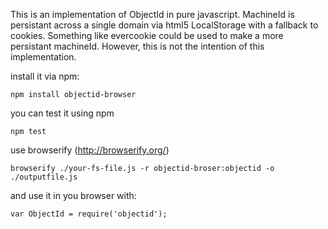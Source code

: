 This is an implementation of ObjectId in pure javascript. 
MachineId is persistant across a single domain via html5
LocalStorage with a fallback to cookies. Something like 
evercookie could be used to make a more persistant machineId.
However, this is not the intention of this implementation.

install it via npm:
```
npm install objectid-browser
```

you can test it using npm
```
npm test
```

use browserify (http://browserify.org/)
```
browserify ./your-fs-file.js -r objectid-broser:objectid -o ./outputfile.js
```

and use it in you browser with:
```
var ObjectId = require('objectid');
```

